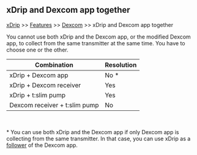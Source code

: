 ## xDrip and Dexcom app together
[xDrip](../README.md) >> [Features](./Features_page.md) >> [Dexcom](./Dexcom_page.md) >> xDrip and Dexcom app together  
  
You cannot use both xDrip and the Dexcom app, or the modified Dexcom app, to collect from the same transmitter at the same time.  You have to choose one or the other.  
  
|Combination  | Resolution |
|-------------|---------|
| xDrip + Dexcom app | No * |
| xDrip + Dexcom receiver | Yes |
| xDrip + t:slim pump | Yes |
| Dexcom receiver + t:slim pump | No |  
  
<br/>  
  
\*  You can use both xDrip and the Dexcom app if only Dexcom app is collecting from the same transmitter.  In that case, you can use xDrip as a [follower](./Follow_page) of the Dexcom app.  
  
